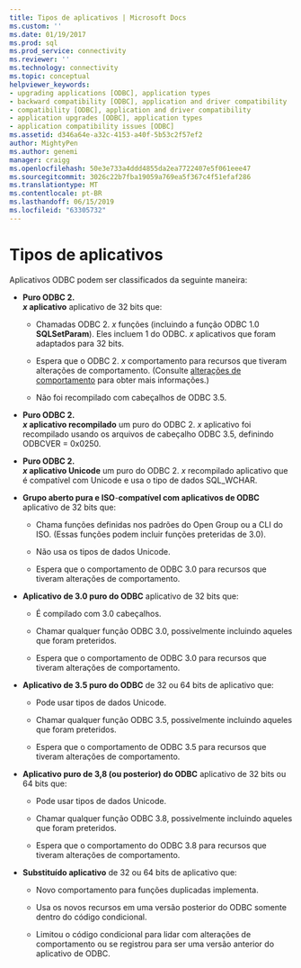 ```yaml
---
title: Tipos de aplicativos | Microsoft Docs
ms.custom: ''
ms.date: 01/19/2017
ms.prod: sql
ms.prod_service: connectivity
ms.reviewer: ''
ms.technology: connectivity
ms.topic: conceptual
helpviewer_keywords:
- upgrading applications [ODBC], application types
- backward compatibility [ODBC], application and driver compatibility
- compatibility [ODBC], application and driver compatibility
- application upgrades [ODBC], application types
- application compatibility issues [ODBC]
ms.assetid: d346a64e-a32c-4153-a40f-5b53c2f57ef2
author: MightyPen
ms.author: genemi
manager: craigg
ms.openlocfilehash: 50e3e733a4ddd4855da2ea7722407e5f061eee47
ms.sourcegitcommit: 3026c22b7fba19059a769ea5f367c4f51efaf286
ms.translationtype: MT
ms.contentlocale: pt-BR
ms.lasthandoff: 06/15/2019
ms.locfileid: "63305732"
---
```

# <a name="types-of-applications"></a>Tipos de aplicativos
Aplicativos ODBC podem ser classificados da seguinte maneira:  
  
-   **Puro ODBC 2.**  
     **_x_ aplicativo** aplicativo de 32 bits que:  
  
    -   Chamadas ODBC 2. *x* funções (incluindo a função ODBC 1.0 **SQLSetParam**). Eles incluem 1 do ODBC. *x* aplicativos que foram adaptados para 32 bits.  
  
    -   Espera que o ODBC 2. *x* comportamento para recursos que tiveram alterações de comportamento. (Consulte [alterações de comportamento](../../../odbc/reference/develop-app/behavioral-changes.md) para obter mais informações.)  
  
    -   Não foi recompilado com cabeçalhos de ODBC 3.5.  
  
-   **Puro ODBC 2.**  
     **_x_ aplicativo recompilado** um puro do ODBC 2. *x* aplicativo foi recompilado usando os arquivos de cabeçalho ODBC 3.5, definindo ODBCVER = 0x0250.  
  
-   **Puro ODBC 2.**  
     **_x_ aplicativo Unicode** um puro do ODBC 2. *x* recompilado aplicativo que é compatível com Unicode e usa o tipo de dados SQL_WCHAR.  
  
-   **Grupo aberto pura e ISO**-**compatível com aplicativos de ODBC** aplicativo de 32 bits que:  
  
    -   Chama funções definidas nos padrões do Open Group ou a CLI do ISO. (Essas funções podem incluir funções preteridas de 3.0).  
  
    -   Não usa os tipos de dados Unicode.  
  
    -   Espera que o comportamento de ODBC 3.0 para recursos que tiveram alterações de comportamento.  
  
-   **Aplicativo de 3.0 puro do ODBC** aplicativo de 32 bits que:  
  
    -   É compilado com 3.0 cabeçalhos.  
  
    -   Chamar qualquer função ODBC 3.0, possivelmente incluindo aqueles que foram preteridos.  
  
    -   Espera que o comportamento de ODBC 3.0 para recursos que tiveram alterações de comportamento.  
  
-   **Aplicativo de 3.5 puro do ODBC** de 32 ou 64 bits de aplicativo que:  
  
    -   Pode usar tipos de dados Unicode.  
  
    -   Chamar qualquer função ODBC 3.5, possivelmente incluindo aqueles que foram preteridos.  
  
    -   Espera que o comportamento de ODBC 3.5 para recursos que tiveram alterações de comportamento.  
  
-   **Aplicativo puro de 3,8 (ou posterior) do ODBC** aplicativo de 32 bits ou 64 bits que:  
  
    -   Pode usar tipos de dados Unicode.  
  
    -   Chamar qualquer função ODBC 3.8, possivelmente incluindo aqueles que foram preteridos.  
  
    -   Espera que o comportamento do ODBC 3.8 para recursos que tiveram alterações de comportamento.  
  
-   **Substituído aplicativo** de 32 ou 64 bits de aplicativo que:  
  
    -   Novo comportamento para funções duplicadas implementa.  
  
    -   Usa os novos recursos em uma versão posterior do ODBC somente dentro do código condicional.  
  
    -   Limitou o código condicional para lidar com alterações de comportamento ou se registrou para ser uma versão anterior do aplicativo de ODBC.
